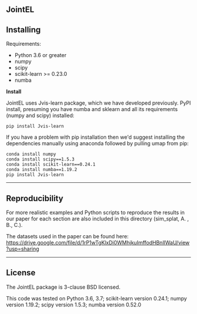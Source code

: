 JointEL
----------
Installing
----------

Requirements:


* Python 3.6 or greater
* numpy
* scipy
* scikit-learn >= 0.23.0
* numba


**Install**

JointEL uses Jvis-learn package, which we have developed previously. PyPI install, presuming you have numba and sklearn and all its requirements
(numpy and scipy) installed:


    pip install Jvis-learn

If you have a problem with pip installation then we'd suggest installing
the dependencies manually using anaconda followed by pulling umap from pip:

    conda install numpy 
    conda install scipy==1.5.3
    conda install scikit-learn==0.24.1
    conda install numba==1.19.2
    pip install Jvis-learn

----------
Reproducibility
----------

For more realistic examples and Python scripts to reproduce the results
in our paper for each section are also included in this directory (sim_splat, A. , B.,  C.).

The datasets used in the paper can be found here: https://drive.google.com/file/d/1rP1wTgKlxDi0WMhjkuImffodHBnlIWaU/view?usp=sharing

-------
License
-------

The JointEL package is 3-clause BSD licensed.

This code was tested on 
Python 3.6, 3.7; scikit-learn version 0.24.1; numpy version 1.19.2; scipy version 1.5.3; numba version 0.52.0 
